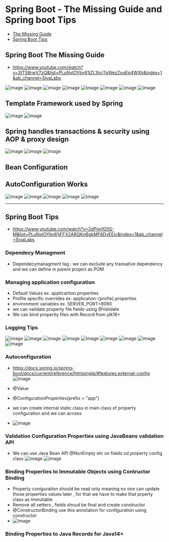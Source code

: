 # Spring Boot - The Missing Guide and Spring boot Tips
- [The Missing Guide](#spring-boot-the-missing-guide)
- [Spring Boot Tips](#spring-boot-tips)


## Spring Boot The Missing Guide
- https://www.youtube.com/watch?v=3tTS8rwV7zQ&list=PLuNxlOYbv61jZL1IiciTgWezZoqEp4WXh&index=1&ab_channel=SivaLabs


![image](https://user-images.githubusercontent.com/69948118/228121911-356eed30-a461-4f21-b60f-d9850adfdd4e.png)
![image](https://user-images.githubusercontent.com/69948118/228122653-54279153-f7dc-449a-b7e1-25675b235c6a.png)
![image](https://user-images.githubusercontent.com/69948118/228123223-85b1ddbc-ee3b-48d0-929d-f8f8a6a60da4.png)
![image](https://user-images.githubusercontent.com/69948118/228123240-26f62d41-9e7e-43c0-aa12-54a2b2acf34c.png)
![image](https://user-images.githubusercontent.com/69948118/228123856-e9d325dd-d274-4e2e-852a-6fcb7e267341.png)
![image](https://user-images.githubusercontent.com/69948118/228123886-adf225ec-d56c-46d3-b741-e4f436309d32.png)
![image](https://user-images.githubusercontent.com/69948118/228124056-e8a3033c-cd20-4b74-8fbd-7455e1ca1137.png)
![image](https://user-images.githubusercontent.com/69948118/228138190-79e84217-814e-48da-a9c9-bacfd2267b28.png)
## Template Framework used by Spring
![image](https://user-images.githubusercontent.com/69948118/228138333-b9bb4bf9-9587-44df-a108-aec53fecd931.png)
![image](https://user-images.githubusercontent.com/69948118/228138838-61e6ca52-dee7-45d2-8e26-bb004366077a.png)
## Spring handles transactions & security using AOP & proxy design
![image](https://user-images.githubusercontent.com/69948118/228139057-ac1c5b0d-643a-4eec-b614-c1a743d4ceb5.png)
![image](https://user-images.githubusercontent.com/69948118/228142731-15a4269e-48a9-4b8d-8d48-3199060a57d5.png)
![image](https://user-images.githubusercontent.com/69948118/228143396-475b7ff3-15ba-4dab-96e4-365781741e7b.png)
## Bean Configuration
## AutoConfiguration Works
![image](https://user-images.githubusercontent.com/69948118/236757652-33bb7784-ac06-4fa5-b645-0380dd0c403f.png)
![image](https://user-images.githubusercontent.com/69948118/236758155-10e4fba9-8db8-4b3c-943a-92570a850cf4.png)
![image](https://user-images.githubusercontent.com/69948118/236759029-524bca04-cd69-46f5-bc65-012be7fac43c.png)
![image](https://user-images.githubusercontent.com/69948118/236759064-de7ec436-e35a-47f3-893f-0ab02b4bc357.png)
![image](https://user-images.githubusercontent.com/69948118/236759323-914567cc-e0db-4889-a76d-5cbd909c7665.png)

---
## Spring Boot Tips
- https://www.youtube.com/watch?v=2dPon1G5S-M&list=PLuNxlOYbv61jFFX2ARQKnBgkMF6DvEEic&index=1&ab_channel=SivaLabs

### Dependecy Managment
- Dependecymanagment tag : we can exclude any transative dependency and we can define in parent project as POM 

### Managing application configuration
- Default Values ex. applicartion.properties
- Profile specific overrides ex. application-{profie}.properties
- environment variables ex.  SERVER_PORT=9090
- we can validate property file fields using @Validate
- We can bind propertiy files with Record from jdk16+

### Logging Tips
![image](https://github.com/jdbirla/JD_Spring_Boot_Master/assets/69948118/4aad686d-3cb2-4f88-ab8d-13ee539ca279)
![image](https://github.com/jdbirla/JD_Spring_Boot_Master/assets/69948118/3d1b331c-1ece-4ba3-9b28-deb2fd669095)
![image](https://github.com/jdbirla/JD_Spring_Boot_Master/assets/69948118/ffd79c35-e082-40a3-a51b-bd663a05f373)
![image](https://github.com/jdbirla/JD_Spring_Boot_Master/assets/69948118/e8244d02-b255-4b02-807e-1d37acbc36ef)
![image](https://github.com/jdbirla/JD_Spring_Boot_Master/assets/69948118/5ce9a1bb-e87c-4915-9ae8-558854f8ec72)
![image](https://github.com/jdbirla/JD_Spring_Boot_Master/assets/69948118/4b6f61b7-aec7-4e11-ac19-4ab2275af3d1)
![image](https://github.com/jdbirla/JD_Spring_Boot_Master/assets/69948118/23b30ab6-e39a-48c0-ba5f-664b31750a29)
![image](https://github.com/jdbirla/JD_Spring_Boot_Master/assets/69948118/17dc8ce1-3d7f-41f3-8dd7-fb78b3c075fe)
![image](https://github.com/jdbirla/JD_Spring_Boot_Master/assets/69948118/22cbef17-33c5-4e71-aaaa-020005188780)








### Autoconfiguration
- https://docs.spring.io/spring-boot/docs/current/reference/htmlsingle/#features.external-config
![image](https://user-images.githubusercontent.com/69948118/228201235-922a73a3-3a38-45c7-9681-9731e9f45fc6.png)

- @Value
- @ConfigurationProperties(prefix = "app")
- we can create internal static class in main class of property configuration and we can access
- ![image](https://user-images.githubusercontent.com/69948118/228847353-40848010-e67d-43d4-a6b8-71f64da4a92a.png)

### Validation Configuration Properties using JavaBeans validation API
- We can use Java Bean API @NonEmpty etc on fields od property config class
![image](https://user-images.githubusercontent.com/69948118/228848020-14567241-0466-4395-a176-5bdc825866a2.png)
![image](https://user-images.githubusercontent.com/69948118/228848128-5a312d6b-57ba-4407-a399-2c3bcb154b4d.png)

### Binding Properties to Immutable Objects using Contructor Binding
- Property coniguration should be read only meaning no one can update those properties values later , for that we have to make that prperty class as Immutable
- Remove all setters , fields shoud be final and create constructor
- @ConstructorBinding use this annotation for configuration using constructor
- ![image](https://user-images.githubusercontent.com/69948118/228849809-3d1982f3-53c7-4bd7-a2d2-9626d187b672.png)

### Binding Properties to Java Records for Java14+
